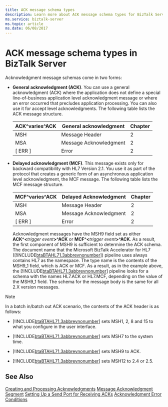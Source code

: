 ```yaml
---
title: ACK message schema types
description: Learn more about ACK message schema types for BizTalk Server.
ms.service: biztalk-server
ms.topic: article
ms.date: 06/08/2017
---
```


# ACK message schema types in BizTalk Server

Acknowledgment message schemas come in two forms:

- **General acknowledgment (ACK)**. You can use a general acknowledgment (ACK) where the application does not define a special line-of-business application level acknowledgment message or where an error occurred that precludes application processing. You can also use it for accept level acknowledgments. The following table lists the ACK message structure.

  | ACK^varies^ACK | General acknowledgment | Chapter |
  |----------------|------------------------|---------|
  |      MSH       |     Message Header     |    2    |
  |      MSA       | Message Acknowledgment |    2    |
  |    [ ERR ]     |         Error          |    2    |

- **Delayed acknowledgment (MCF)**. This message exists only for backward compatibility with HL7 Version 2.1. You use it as part of the protocol that creates a generic form of an asynchronous application level acknowledgment, the MCF message. The following table lists the MCF message structure.

  |MCF^varies^ACK|Delayed Acknowledgment|Chapter|
  |--------------------|----------------------------|-------------|
  |MSH|Message Header|2|
  |MSA|Message Acknowledgment|2|
  |[ ERR ]|Error|2|

  Acknowledgment messages have the MSH9 field set as either **ACK^\<**<em>trigger event</em>**\>^ACK** or **MCF^\<**<em>trigger event</em>**\>^ACK**. As a result, the first component of MSH9 is sufficient to determine the ACK schema. The document name that the Microsoft BizTalk Accelerator for HL7 ([!INCLUDE[btaBTAHL71.3abbrevnonumber](../../includes/btabtahl71-3abbrevnonumber-md.md)]) pipeline uses always contains HL7 as the namespace. The type name is the contents of the MSH9_1 field, which is ACK or MCF. As a result, as in the example above, the [!INCLUDE[btaBTAHL71.3abbrevnonumber](../../includes/btabtahl71-3abbrevnonumber-md.md)] pipeline looks for a schema with the names HL7.ACK or HL7.MCF, depending on the value of the MSH9_1 field. The schema for the message body is the same for all 2.X version messages.

> [!NOTE]
> In a batch in/batch out ACK scenario, the contents of the ACK header is as follows:

- [!INCLUDE[btaBTAHL71.3abbrevnonumber](../../includes/btabtahl71-3abbrevnonumber-md.md)] sets MSH1, 2, 8 and 15 to what you configure in the user interface.

- [!INCLUDE[btaBTAHL71.3abbrevnonumber](../../includes/btabtahl71-3abbrevnonumber-md.md)] sets MSH7 to the system time.

- [!INCLUDE[btaBTAHL71.3abbrevnonumber](../../includes/btabtahl71-3abbrevnonumber-md.md)] sets MSH9 to ACK.

- [!INCLUDE[btaBTAHL71.3abbrevnonumber](../../includes/btabtahl71-3abbrevnonumber-md.md)] sets MSH12 to 2.4 or 2.5.

## See Also

[Creating and Processing Acknowledgments](../../adapters-and-accelerators/accelerator-hl7/creating-and-processing-acknowledgments.md)
[Message Acknowledgment Segment](../../adapters-and-accelerators/accelerator-hl7/message-acknowledgment-segment.md)
[Setting Up a Send Port for Receiving ACKs](../../adapters-and-accelerators/accelerator-hl7/setting-up-a-send-port-for-receiving-acks.md)
[Acknowledgment Error Conditions](../../adapters-and-accelerators/accelerator-hl7/acknowledgment-error-conditions.md)
